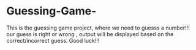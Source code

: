# Guessing-Game-


This is the guessing game project, where we need to guesss a number!!!
our guess is right or wrong , output will be displayed based on the correct/incorrect guess.
Good luck!!!
